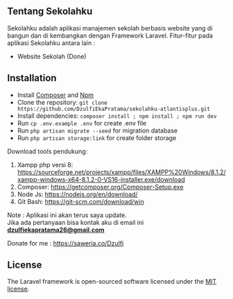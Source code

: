 ## Tentang Sekolahku

Sekolahku adalah aplikasi manajemen sekolah berbasis website yang di bangun dan di kembangkan dengan Framework Laravel. Fitur-fitur pada aplikasi Sekolahku antara lain :

- Website Sekolah (Done)

## Installation

* Install [Composer](https://getcomposer.org/download) and [Npm](https://nodejs.org/en/download)
* Clone the repository: `git clone https://github.com/DzulfiEkaPratama/sekolahku-atlantisplus.git`
* Install dependencies: `composer install ; npm install ; npm run dev`
* Run `cp .env.example .env` for create .env file
* Run `php artisan migrate --seed` for migration database
* Run `php artisan storage:link` for create folder storage

Download tools pendukung:
1. Xampp php versi 8: https://sourceforge.net/projects/xampp/files/XAMPP%20Windows/8.1.2/xampp-windows-x64-8.1.2-0-VS16-installer.exe/download
2. Composer: https://getcomposer.org/Composer-Setup.exe
3. Node Js: https://nodejs.org/en/download/
4. Git Bash: https://git-scm.com/download/win

Note : Aplikasi ini akan terus saya update.<br>
Jika ada pertanyaan bisa kontak aku di email ini <b>dzulfiekapratama26@gmail.com</b>
</p>

Donate for me : 
https://saweria.co/Dzulfi

## License

The Laravel framework is open-sourced software licensed under the [MIT license](https://opensource.org/licenses/MIT).
